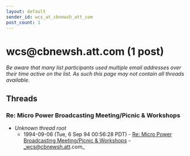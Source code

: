 ```yaml
---
layout: default
sender_id: wcs_at_cbnewsh_att_com
post_count: 1
---
```


# wcs<span>@</span>cbnewsh.att.com (1 post)

_Be aware that many list participants used multiple email addresses over their time active on the list. As such this page may not contain all threads available._

## Threads

### Re: Micro Power Broadcasting Meeting/Picnic & Workshops
+ _Unknown thread root_
  + 1994-09-06 (Tue, 6 Sep 94 00:56:28 PDT) - [Re: Micro Power Broadcasting Meeting/Picnic & Workshops](/archive/1994/09/b726b2aa33102cbabcf96641e8a9d503c3973d3fe3e225424ce1b99f6500f3ed) - _wcs@cbnewsh.att.com_

